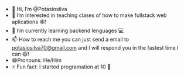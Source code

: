 - 👋 Hi, I’m @Potasiosilva
- 👀 I’m interested in teaching clases of how to make fullstack web aplications 🕸️!
- 🌱 I’m currently learning backend lenguages 💻
- 📫 How to reach me you can just send a email to potasiosilva70@gmail.com and I will respond you in the fastest time I can 😄!
- 😄Pronouns: He/Him
- ⚡ Fun fact: I started programation at 10 👦
